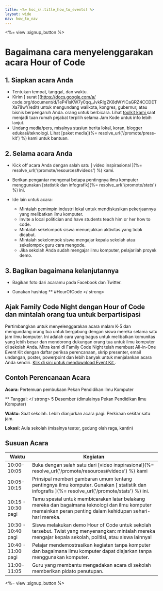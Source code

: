 ```yaml
---
title: <%= hoc_s(:title_how_to_events) %>
layout: wide
nav: how_to_nav
---
```

<%= view :signup_button %>

# Bagaimana cara menyelenggarakan acara Hour of Code

## 1. Siapkan acara Anda

- Tentukan tempat, tanggal, dan waktu.
- Kirim [ surat ](https://docs.google.com/a/ code.org/document/d/1eP41sKW7y0qq_JvkRIgZK8dWYICaGRZ4CCDETXa78wY/edit) untuk mengundang walikota, kongres, gubernur, atau bisnis berpengaruh Anda. orang untuk berbicara. Lihat [ toolkit kami ](%=resolve_url('/files/elected-official.pdf')%) saat menjadi tuan rumah pejabat terpilih selama Jam Kode untuk info lebih lanjut.
- Undang media/pers, misalnya stasiun berita lokal, koran, blogger edukasi/teknologi. Lihat [paket media](%= resolve_url('/promote/press-kit') %) kami untuk bantuan.

## 2. Selama acara Anda

- Kick off acara Anda dengan salah satu [ video inspirasional ](%= resolve_url('/promote/resources#videos') %) kami.
- Berikan pengantar mengenai betapa pentingnya ilmu komputer menggunakan [statistik dan infografik](%= resolve_url('/promote/stats') %) ini.   
      
    
- Ide lain untuk acara: 
    - Mintalah pemimpin industri lokal untuk mendiskusikan pekerjaannya yang melibatkan ilmu komputer.
    - Invite a local politician and have students teach him or her how to code.
    - Mintalah sekelompok siswa menunjukkan aktivitas yang tidak dicabut.
    - Mintalah sekelompok siswa mengajar kepala sekolah atau sekelompok guru cara mengode.
    - Jika sekolah Anda sudah mengajar ilmu komputer, pelajarilah proyek demo.

## 3. Bagikan bagaimana kelanjutannya

- Bagikan foto dari acaramu pada Facebook dan Twitter. 
- Gunakan hashtag ** #HourOfCode </ strong></li> </ul> 
    
    ## Ajak Family Code Night dengan Hour of Code dan mintalah orang tua untuk berpartisipasi
    
    Pertimbangkan untuk menyelenggarakan acara malam K-5 dan mengundang orang tua untuk bergabung dengan siswa mereka selama satu jam ilmu komputer. Ini adalah cara yang bagus untuk melibatkan komunitas yang lebih besar dan mendorong dukungan orang tua untuk ilmu komputer di sekolah Anda. Mitra kami di Family Code Night telah membuat All-in-One Event Kit dengan daftar periksa perencanaan, skrip presenter, email undangan, poster, powerpoint dan lebih banyak untuk menjalankan acara Anda sendiri. [ Klik di sini untuk mendownload Event Kit ](http://www.familycodenight.org/DownloadCodeDotOrg.html).
    
    ## Contoh Perencanaan Acara
    
    **Acara:** Pertemuan pembukaan Pekan Pendidikan Ilmu Komputer
    
    ** Tanggal: </ strong> 5 Desember (dimulainya Pekan Pendidikan Ilmu Komputer)</p> 
    
    **Waktu:** Saat sekolah. Lebih dianjurkan acara pagi. Perkiraan sekitar satu jam.
    
    **Lokasi:** Aula sekolah (misalnya teater, gedung olah raga, kantin)   
      
    
    
    ## Susuan Acara
    
    | Waktu              | Kegiatan                                                                                                                                                    |
    | ------------------ | ----------------------------------------------------------------------------------------------------------------------------------------------------------- |
    | 10:00-10:05        | Buka dengan salah satu dari [video inspirasional](%= resolve_url('/promote/resources#videos') %) kami                                                       |
    | 10:05-10:15        | Prinsipal memberi gambaran umum tentang pentingnya ilmu komputer. Gunakan [ statistik dan infografis ](%= resolve_url('/promote/stats') %) ini.             |
    | 10:15 - 10:30 pagi | Tamu spesial untuk membicarakan latar belakang mereka dan bagaimana teknologi dan ilmu komputer memainkan peran penting dalam kehidupan sehari-hari mereka. |
    | 10:30 - 10:40 pagi | Siswa melakukan demo Hour of Code untuk sekolah tersebut. Twist yang menyenangkan: mintalah mereka mengajar kepala sekolah, politisi, atau siswa lainnya!   |
    | 10:40 - 11:00 pagi | Pelajar mendemostrasikan kegiatan tanpa komputer dan bagaimana ilmu komputer dapat diajarkan tanpa menggunakan komputer.                                    |
    | 11:00-11:05        | Guru yang membantu mengadakan acara di sekolah memberikan pidato penutupan.                                                                                 |
    
    <%= view :signup_button %>
